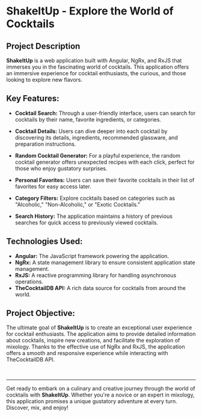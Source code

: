 # ShakeItUp - Explore the World of Cocktails

## Project Description
**ShakeItUp** is a web application built with Angular, NgRx, and RxJS that immerses you in the fascinating world of cocktails. This application offers an immersive experience for cocktail enthusiasts, the curious, and those looking to explore new flavors.

## Key Features:
- **Cocktail Search:** Through a user-friendly interface, users can search for cocktails by their name, favorite ingredients, or categories.

- **Cocktail Details:** Users can dive deeper into each cocktail by discovering its details, ingredients, recommended glassware, and preparation instructions.

- **Random Cocktail Generator:** For a playful experience, the random cocktail generator offers unexpected recipes with each click, perfect for those who enjoy gustatory surprises.

- **Personal Favorites:** Users can save their favorite cocktails in their list of favorites for easy access later.

- **Category Filters:** Explore cocktails based on categories such as "Alcoholic," "Non-Alcoholic," or "Exotic Cocktails."

- **Search History:** The application maintains a history of previous searches for quick access to previously viewed cocktails.

## Technologies Used:
- **Angular:** The JavaScript framework powering the application.
- **NgRx:** A state management library to ensure consistent application state management.
- **RxJS:** A reactive programming library for handling asynchronous operations.
- **TheCocktailDB API:** A rich data source for cocktails from around the world.

## Project Objective:
The ultimate goal of **ShakeItUp** is to create an exceptional user experience for cocktail enthusiasts. The application aims to provide detailed information about cocktails, inspire new creations, and facilitate the exploration of mixology. Thanks to the effective use of NgRx and RxJS, the application offers a smooth and responsive experience while interacting with TheCocktailDB API.

<br>

___

Get ready to embark on a culinary and creative journey through the world of cocktails with **ShakeItUp**. Whether you're a novice or an expert in mixology, this application promises a unique gustatory adventure at every turn. Discover, mix, and enjoy!
